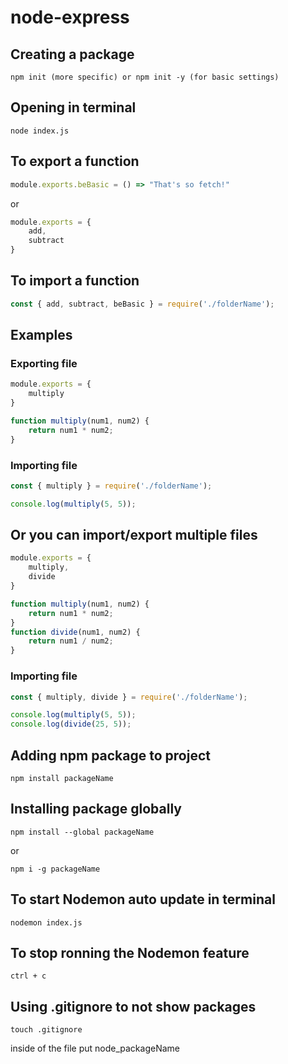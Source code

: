 # node-express

## Creating a package
```text
npm init (more specific) or npm init -y (for basic settings)
```

## Opening in terminal
```text
node index.js
```

## To export a function
```js
module.exports.beBasic = () => "That's so fetch!"
```
or 
```js
module.exports = {
    add,
    subtract
}
```

## To import a function 
```js
const { add, subtract, beBasic } = require('./folderName');
```

## Examples

### Exporting file

```js
module.exports = {
    multiply
}

function multiply(num1, num2) {
    return num1 * num2;
}
```

### Importing file

```js
const { multiply } = require('./folderName');

console.log(multiply(5, 5));
```

## Or you can import/export multiple files


```js
module.exports = {
    multiply,
    divide
}

function multiply(num1, num2) {
    return num1 * num2;
}
function divide(num1, num2) {
    return num1 / num2;
}
```

### Importing file

```js
const { multiply, divide } = require('./folderName');

console.log(multiply(5, 5));
console.log(divide(25, 5));
```

## Adding npm package to project
```text
npm install packageName
```

## Installing package globally
```text
npm install --global packageName
```
or
```text
npm i -g packageName
```

## To start Nodemon auto update in terminal
```text
nodemon index.js
```

## To stop ronning the Nodemon feature
```text
ctrl + c 
```

## Using .gitignore to not show packages
```text 
touch .gitignore
```
inside of the file put node_packageName